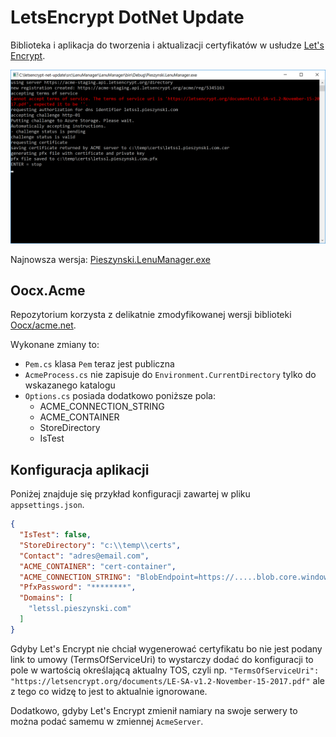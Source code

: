 # LetsEncrypt DotNet Update
Biblioteka i aplikacja do tworzenia i aktualizacji certyfikatów w usłudze [Let's Encrypt](https://letsencrypt.org/).


![Generowanie certyfikatu](img/cert-gen.png)

Najnowsza wersja: [Pieszynski.LenuManager.exe](dist/Pieszynski.LenuManager.exe)

## Oocx.Acme
Repozytorium korzysta z delikatnie zmodyfikowanej wersji biblioteki [Oocx/acme.net](https://github.com/oocx/acme.net).

Wykonane zmiany to:
* `Pem.cs` klasa `Pem` teraz jest publiczna
* `AcmeProcess.cs` nie zapisuje do `Environment.CurrentDirectory` tylko do wskazanego katalogu
* `Options.cs` posiada dodatkowo poniższe pola:
    * ACME_CONNECTION_STRING
    * ACME_CONTAINER
    * StoreDirectory
    * IsTest

## Konfiguracja aplikacji
Poniżej znajduje się przykład konfiguracji zawartej w pliku `appsettings.json`.

```json
{
  "IsTest": false,
  "StoreDirectory": "c:\\temp\\certs",
  "Contact": "adres@email.com",
  "ACME_CONTAINER": "cert-container",
  "ACME_CONNECTION_STRING": "BlobEndpoint=https://.....blob.core.windows.net;Sha...si=wo-policy&...",
  "PfxPassword": "********",
  "Domains": [
    "letssl.pieszynski.com"
  ]
}
```

Gdyby Let's Encrypt nie chciał wygenerować certyfikatu bo nie jest podany link to umowy (TermsOfServiceUri) to wystarczy dodać do konfiguracji to pole w wartością określającą aktualny TOS, czyli np. `"TermsOfServiceUri": "https://letsencrypt.org/documents/LE-SA-v1.2-November-15-2017.pdf"` ale z tego co widzę to jest to aktualnie ignorowane.

Dodatkowo, gdyby Let's Encrypt zmienił namiary na swoje serwery to można podać samemu w zmiennej `AcmeServer`.